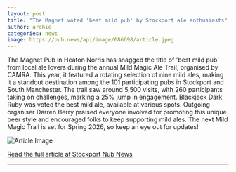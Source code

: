 ```yaml
---
layout: post
title: "The Magnet voted 'best mild pub' by Stockport ale enthusiasts"
author: archie
categories: news
image: https://nub.news/api/image/686698/article.jpeg
---
```

The Magnet Pub in Heaton Norris has snagged the title of 'best mild pub' from local ale lovers during the annual Mild Magic Ale Trail, organised by CAMRA. This year, it featured a rotating selection of nine mild ales, making it a standout destination among the 101 participating pubs in Stockport and South Manchester. The trail saw around 5,500 visits, with 260 participants taking on challenges, marking a 25% jump in engagement. Blackjack Dark Ruby was voted the best mild ale, available at various spots. Outgoing organiser Darren Berry praised everyone involved for promoting this unique beer style and encouraged folks to keep supporting mild ales. The next Mild Magic Trail is set for Spring 2026, so keep an eye out for updates!

![Article Image](https://nub.news/api/image/686698/article.jpeg)

[Read the full article at Stockport Nub News](https://stockport.nub.news/news/local-news/the-magnet-voted-best-mild-pub-by-stockport-ale-enthusiasts-270270)

---
